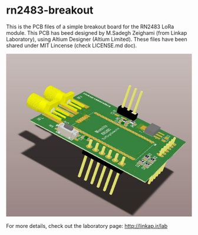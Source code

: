 # rn2483-breakout
This is the PCB files of a simple breakout board for the RN2483 LoRa module.
This PCB has beed designed by M.Sadegh Zeighami (from Linkap Laboratory), using Altium Designer (Altium Limited). 
These files have been shared under MIT Lincense (check LICENSE.md doc).

![alt tag](https://raw.githubusercontent.com/linkap-repository/rn2483-breakout/master/PCB3d-1.jpg)

For more details, check out the laboratory page: http://linkap.ir/lab
